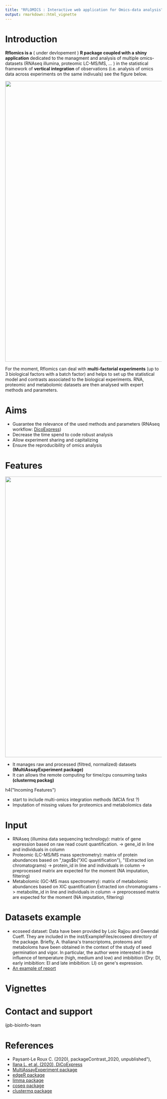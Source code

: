 ```yaml
---
title: "RFLOMICS : Interactive web application for Omics-data analysis"
output: rmarkdown::html_vignette
---
```


# Introduction
**Rflomics is a** ( under devlopement ) **R package coupled with a shiny application** dedicated to the managment and analysis of multiple omics-datasets (RNAseq illumina, proteomic LC-MS/MS, … ) in the statistical framework of **vertical integration** of observations (i.e. analysis of omics data across experiments on the same indivuals) see the figure below.

<img src="RFLOMICSapp/www/Integration.png" align="center" width="900"/>

For the moment, Rflomics can deal with **multi-factorial experiments** (up to 3 biological factors with a batch factor) and helps to set up the statistical model and contrasts associated to the biological experiments. RNA, proteomic and metabolomic datasets are then analysed with expert methods and parameters.

# Aims
- Guarantee the relevance of the used methods and parameters (RNAseq workflow: [DicoExpress](https://plantmethods.biomedcentral.com/articles/10.1186/s13007-020-00611-7))
- Decrease the time spend to code robust analysis
- Allow experiment sharing and capitalizing
- Ensure the reproducibility of omics analysis

#  Features

<img src="RFLOMICSapp/www/Rflomics_features.png" align="center" width="900"/>

- It manages raw and processed (filtred, normalized) datasets **(MultiAssayExperiment package)**
- It can allows the remote computing for time/cpu consuming tasks **(clustermq packag)**

h4("Incoming Features")
- start to include multi-omics integration methods (MCIA first ?)
- Imputation of missing values for proteomics and metabolomics data
                    
# Input
- RNAseq (illumina data sequencing technology): matrix of gene expression based on raw read count quantification.
  -> gene_id in line and individuals in column
- Proteomic (LC-MS/MS mass spectrometry): matrix of protein abundances based on ",tags$b("XIC quantification"), "(Extracted ion chromatograms)   -> protein_id in line and individuals in column
  -> preprocessed matrix are expected for the moment (NA imputation, filtering)
- Metabolomic (GC-MS mass spectrometry): matrix of metabolomic abundances based on XIC quantification Extracted ion chromatograms
  -> metabolite_id in line and individuals in column
  -> preprocessed matrix are expected for the moment (NA imputation, filtering)

# Datasets example
- ecoseed dataset: Data have been provided by Loic Rajjou and Gwendal Cueff. They are included in the inst/ExampleFiles/ecoseed directory of the package. Briefly, A. thaliana's transcriptoms, proteoms and metaboloms have been obtained in the context of the study of seed germination and vigor. In particular, the author were interested in the influence of temperature (high, medium and low) and imbibition (Dry: DI, early imbibition: EI and late imbibition: LI) on gene's expression.
- [An example of report](RFLOMICSapp/www/ecoseed-report.html)

# Vignettes

# Contact and support
ijpb-bioinfo-team

# References
- Paysant-Le Roux C. (2020), packageContrast_2020, unpublished"),
- [Ilana L. et al. (2020), DiCoExpress](http://eutils.ncbi.nlm.nih.gov/entrez/eutils/elink.fcgi?dbfrom=pubmed&id=32426025&retmode=ref&cmd=prlinks)
- [MultiAssayExperiment package](https://bioconductor.org/packages/release/bioc/html/MultiAssayExperiment.html)
- [edgeR package](https://bioconductor.org/packages/release/bioc/html/edgeR.html)
- [limma package](https://bioconductor.org/packages/release/bioc/html/limma.html)
- [coseq package](https://bioconductor.org/packages/release/bioc/html/coseq.html)
- [clustermq package](https://cran.r-project.org/web/packages/clustermq/index.html)
  

